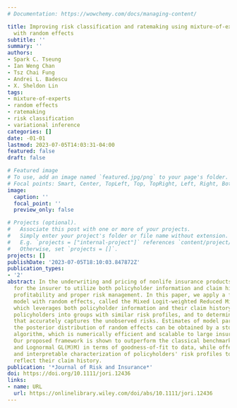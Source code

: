 ```yaml
---
# Documentation: https://wowchemy.com/docs/managing-content/

title: Improving risk classification and ratemaking using mixture-of-experts models
  with random effects
subtitle: ''
summary: ''
authors:
- Spark C. Tseung
- Ian Weng Chan
- Tsz Chai Fung
- Andrei L. Badescu
- X. Sheldon Lin
tags:
- mixture-of-experts
- random effects
- ratemaking
- risk classification
- variational inference
categories: []
date: -01-01
lastmod: 2023-07-05T14:03:31-04:00
featured: false
draft: false

# Featured image
# To use, add an image named `featured.jpg/png` to your page's folder.
# Focal points: Smart, Center, TopLeft, Top, TopRight, Left, Right, BottomLeft, Bottom, BottomRight.
image:
  caption: ''
  focal_point: ''
  preview_only: false

# Projects (optional).
#   Associate this post with one or more of your projects.
#   Simply enter your project's folder or file name without extension.
#   E.g. `projects = ["internal-project"]` references `content/project/deep-learning/index.md`.
#   Otherwise, set `projects = []`.
projects: []
publishDate: '2023-07-05T18:10:03.847872Z'
publication_types:
- '2'
abstract: In the underwriting and pricing of nonlife insurance products, it is essential
  for the insurer to utilize both policyholder information and claim history to ensure
  profitability and proper risk management. In this paper, we apply a flexible regression
  model with random effects, called the Mixed Logit-weighted Reduced Mixture-of-Experts,
  which leverages both policyholder information and their claim history, to categorize
  policyholders into groups with similar risk profiles, and to determine a premium
  that accurately captures the unobserved risks. Estimates of model parameters and
  the posterior distribution of random effects can be obtained by a stochastic variational
  algorithm, which is numerically efficient and scalable to large insurance portfolios.
  Our proposed framework is shown to outperform the classical benchmark models (Logistic
  and Lognormal GL(M)M) in terms of goodness-of-fit to data, while offering intuitive
  and interpretable characterization of policyholders' risk profiles to adequately
  reflect their claim history.
publication: '*Journal of Risk and Insurance*'
doi: https://doi.org/10.1111/jori.12436
links:
- name: URL
  url: https://onlinelibrary.wiley.com/doi/abs/10.1111/jori.12436
---
```

